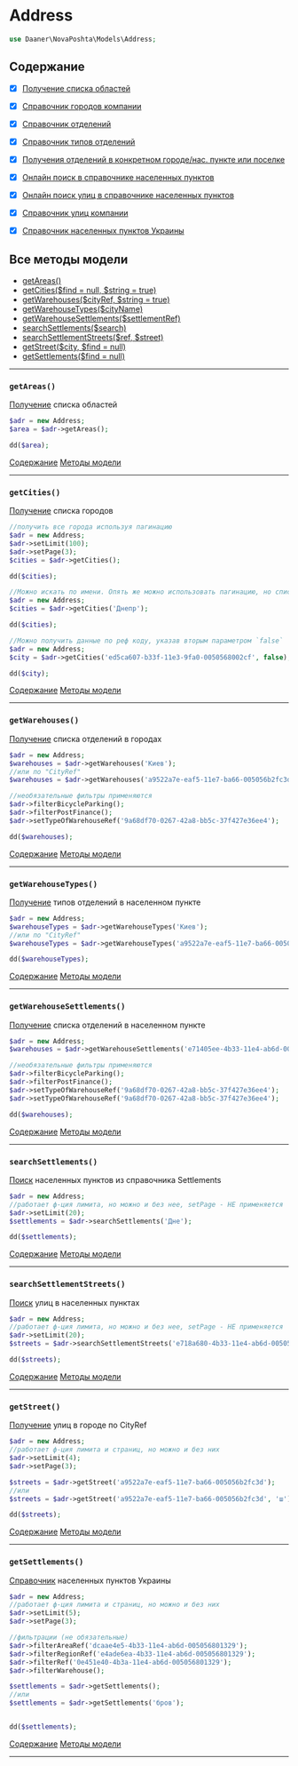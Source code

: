 # Address
```php
use Daaner\NovaPoshta\Models\Address;
```

## Содержание
- [x] [Получение списка областей](Address.md#getAreas)
- [x] [Справочник городов компании](Address.md#getCities)
- [x] [Справочник отделений](Address.md#getWarehouses)
- [x] [Справочник типов отделений](Address.md#getWarehouseTypes)
- [x] [Получения отделений в конкретном городе/нас. пункте или поселке](Address.md#getWarehouseSettlements)
- [x] [Онлайн поиск в справочнике населенных пунктов](Address.md#searchSettlements)
- [x] [Онлайн поиск улиц в справочнике населенных пунктов](Address.md#searchSettlementStreets)
- [x] [Справочник улиц компании](Address.md#getStreet)
- [x] [Справочник населенных пунктов Украины](Address.md#getSettlements)


## Все методы модели
- [getAreas()](#getAreas)
- [getCities($find = null, $string = true)](#getCities)
- [getWarehouses($cityRef, $string = true)](#getWarehouses)
- [getWarehouseTypes($cityName)](#getWarehouseTypes)
- [getWarehouseSettlements($settlementRef)](#getWarehouseSettlements)
- [searchSettlements($search)](#searchSettlements)
- [searchSettlementStreets($ref, $street)](#searchSettlementStreets)
- [getStreet($city, $find = null)](#getStreet)
- [getSettlements($find = null)](#getSettlements)



---

### `getAreas()`
[Получение](https://devcenter.novaposhta.ua/docs/services/556d7ccaa0fe4f08e8f7ce43/operations/556d9130a0fe4f08e8f7ce48) списка областей
```php
$adr = new Address;
$area = $adr->getAreas();

dd($area);
```
[Содержание](#Содержание) [Методы модели](#Все-методы-модели)
***


### `getCities()`
[Получение](https://devcenter.novaposhta.ua/docs/services/556d7ccaa0fe4f08e8f7ce43/operations/556d885da0fe4f08e8f7ce46) списка городов
```php
//получить все города используя пагинацию
$adr = new Address;
$adr->setLimit(100);
$adr->setPage(3);
$cities = $adr->getCities();

dd($cities);

//Можно искать по имени. Опять же можно использовать пагинацию, но списки не большие, поэтому можно и без нее
$adr = new Address;
$cities = $adr->getCities('Днепр');

dd($cities);

//Можно получить данные по реф коду, указав вторым параметром `false`
$adr = new Address;
$city = $adr->getCities('ed5ca607-b33f-11e3-9fa0-0050568002cf', false);

dd($city);
```
[Содержание](#Содержание) [Методы модели](#Все-методы-модели)
***


### `getWarehouses()`
[Получение](https://devcenter.novaposhta.ua/docs/services/556d7ccaa0fe4f08e8f7ce43/operations/556d8211a0fe4f08e8f7ce45) списка отделений в городах
```php
$adr = new Address;
$warehouses = $adr->getWarehouses('Киев');
//или по "CityRef"
$warehouses = $adr->getWarehouses('a9522a7e-eaf5-11e7-ba66-005056b2fc3d', false);

//необязательные фильтры применяются
$adr->filterBicycleParking();
$adr->filterPostFinance();
$adr->setTypeOfWarehouseRef('9a68df70-0267-42a8-bb5c-37f427e36ee4');

dd($warehouses);
```
[Содержание](#Содержание) [Методы модели](#Все-методы-модели)
***


### `getWarehouseTypes()`
[Получение](https://devcenter.novaposhta.ua/docs/services/556d7ccaa0fe4f08e8f7ce43/operations/556d8211a0fe4f08e8f7ce45) типов отделений в населенном пункте
```php
$adr = new Address;
$warehouseTypes = $adr->getWarehouseTypes('Киев');
//или по "CityRef"
$warehouseTypes = $adr->getWarehouseTypes('a9522a7e-eaf5-11e7-ba66-005056b2fc3d', false);

dd($warehouseTypes);
```
[Содержание](#Содержание) [Методы модели](#Все-методы-модели)
***


### `getWarehouseSettlements()`
[Получение](https://devcenter.novaposhta.ua/docs/services/556d7ccaa0fe4f08e8f7ce43/operations/556d8211a0fe4f08e8f7ce45) списка отделений в населенном пункте
```php
$adr = new Address;
$warehouses = $adr->getWarehouseSettlements('e71405ee-4b33-11e4-ab6d-005056801329');

//необязательные фильтры применяются
$adr->filterBicycleParking();
$adr->filterPostFinance();
$adr->setTypeOfWarehouseRef('9a68df70-0267-42a8-bb5c-37f427e36ee4');
$adr->setTypeOfWarehouseRef('9a68df70-0267-42a8-bb5c-37f427e36ee4');

dd($warehouses);
```
[Содержание](#Содержание) [Методы модели](#Все-методы-модели)
***


### `searchSettlements()`
[Поиск](https://devcenter.novaposhta.ua/docs/services/556d7ccaa0fe4f08e8f7ce43/operations/58e5ebeceea27017bc851d67) населенных пунктов из справочника Settlements
```php
$adr = new Address;
//работает ф-ция лимита, но можно и без нее, setPage - НЕ применяется
$adr->setLimit(20);
$settlements = $adr->searchSettlements('Дне');

dd($settlements);
```
[Содержание](#Содержание) [Методы модели](#Все-методы-модели)
***


### `searchSettlementStreets()`
[Поиск](https://devcenter.novaposhta.ua/docs/services/556d7ccaa0fe4f08e8f7ce43/operations/58e5f369eea27017540b58ac) улиц в населенных пунктах
```php
$adr = new Address;
//работает ф-ция лимита, но можно и без нее, setPage - НЕ применяется
$adr->setLimit(20);
$streets = $adr->searchSettlementStreets('e718a680-4b33-11e4-ab6d-005056801329', 'Шевченк');

dd($streets);
```
[Содержание](#Содержание) [Методы модели](#Все-методы-модели)
***


### `getStreet()`
[Получение](https://devcenter.novaposhta.ua/docs/services/556d7ccaa0fe4f08e8f7ce43/operations/556d8db0a0fe4f08e8f7ce47) улиц в городе по CityRef
```php
$adr = new Address;
//работает ф-ция лимита и страниц, но можно и без них
$adr->setLimit(4);
$adr->setPage(3);

$streets = $adr->getStreet('a9522a7e-eaf5-11e7-ba66-005056b2fc3d');
//или
$streets = $adr->getStreet('a9522a7e-eaf5-11e7-ba66-005056b2fc3d', 'ш');

dd($streets);
```
[Содержание](#Содержание) [Методы модели](#Все-методы-модели)
***


### `getSettlements()`
[Справочник](https://devcenter.novaposhta.ua/docs/services/556d7ccaa0fe4f08e8f7ce43/operations/56248fffa0fe4f0da0550ea8) населенных пунктов Украины
```php
$adr = new Address;
//работает ф-ция лимита и страниц, но можно и без них
$adr->setLimit(5);
$adr->setPage(3);

//фильтрации (не обязательные)
$adr->filterAreaRef('dcaae4e5-4b33-11e4-ab6d-005056801329');
$adr->filterRegionRef('e4ade6ea-4b33-11e4-ab6d-005056801329');
$adr->filterRef('0e451e40-4b3a-11e4-ab6d-005056801329');
$adr->filterWarehouse();

$settlements = $adr->getSettlements();
//или
$settlements = $adr->getSettlements('бров');


dd($settlements);
```
[Содержание](#Содержание) [Методы модели](#Все-методы-модели)
***
